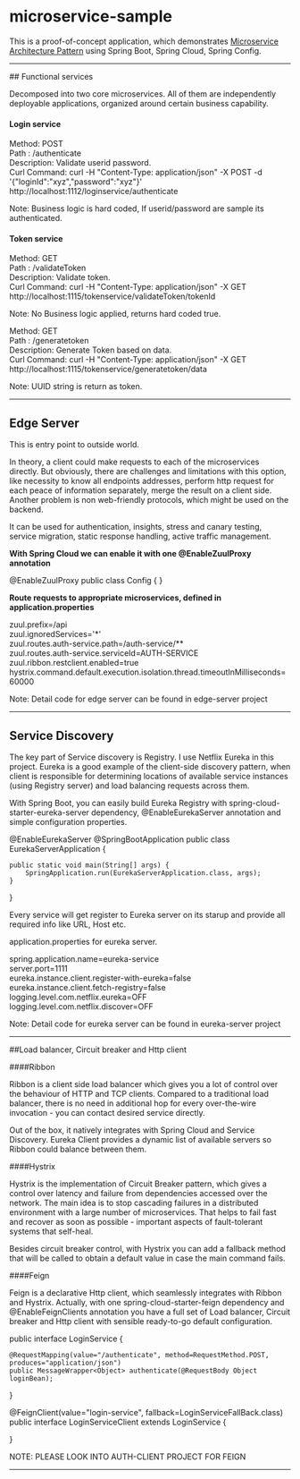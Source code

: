 # microservice-sample

This is a proof-of-concept application, which demonstrates [Microservice Architecture Pattern](http://martinfowler.com/microservices/) using Spring Boot, Spring Cloud, Spring Config.

<hr/>
## Functional services

Decomposed into two core microservices. All of them are independently deployable applications, organized around certain business capability.

#### Login service

Method: POST<br/>
Path : /authenticate<br/>
Description: Validate userid password.<br/>
Curl Command: curl -H "Content-Type: application/json" -X POST -d '{"loginId":"xyz","password":"xyz"}' http://localhost:1112/loginservice/authenticate<br/>

Note: Business logic is hard coded, If userid/password are sample its authenticated.

#### Token service

Method: GET<br/>
Path : /validateToken<br/>
Description: Validate token.<br/>
Curl Command: curl -H "Content-Type: application/json" -X GET  http://localhost:1115/tokenservice/validateToken/tokenId<br/>

Note: No Business logic applied, returns hard coded true.<br/>

Method: GET<br/>
Path : /generatetoken<br/>
Description: Generate Token based on data.<br/>
Curl Command: curl -H "Content-Type: application/json" -X GET  http://localhost:1115/tokenservice/generatetoken/data<br/>

Note: UUID string is return as token.<br/>

<hr/>

## Edge Server

This is entry point to outside world.

In theory, a client could make requests to each of the microservices directly. But obviously, there are challenges and limitations with this option, like necessity to know all endpoints addresses, perform http request for each peace of information separately, merge the result on a client side. Another problem is non web-friendly protocols, which might be used on the backend.

It can be used for authentication, insights, stress and canary testing, service migration, static response handling, active traffic management.

<b>With Spring Cloud we can enable it with one @EnableZuulProxy annotation</b>

@EnableZuulProxy
public class Config {
}

<b>Route requests to appropriate microservices, defined in application.properties</b> 

zuul.prefix=/api<br/>
zuul.ignoredServices='*'<br/>
zuul.routes.auth-service.path=/auth-service/**<br/>
zuul.routes.auth-service.serviceId=AUTH-SERVICE<br/>
zuul.ribbon.restclient.enabled=true<br/>
hystrix.command.default.execution.isolation.thread.timeoutInMilliseconds=60000<br/>

Note: Detail code for edge server can be found in edge-server project
<hr>

## Service Discovery

The key part of Service discovery is Registry. I use Netflix Eureka in this project. Eureka is a good example of the client-side discovery pattern, when client is responsible for determining locations of available service instances (using Registry server) and load balancing requests across them.

With Spring Boot, you can easily build Eureka Registry with spring-cloud-starter-eureka-server dependency, @EnableEurekaServer annotation and simple configuration properties.

@EnableEurekaServer
@SpringBootApplication
public class EurekaServerApplication {

	public static void main(String[] args) {
		SpringApplication.run(EurekaServerApplication.class, args);
	}
}

Every service will get register to Eureka server on its starup and provide all required info like URL, Host etc.

application.properties for eureka server.

spring.application.name=eureka-service<br/>
server.port=1111<br/>
eureka.instance.client.register-with-eureka=false<br/>
eureka.instance.client.fetch-registry=false<br/>
logging.level.com.netflix.eureka=OFF<br/>
logging.level.com.netflix.discover=OFF<br/>

Note: Detail code for eureka server can be found in eureka-server project

<hr/>

##Load balancer, Circuit breaker and Http client

####Ribbon

Ribbon is a client side load balancer which gives you a lot of control over the behaviour of HTTP and TCP clients. Compared to a traditional load balancer, there is no need in additional hop for every over-the-wire invocation - you can contact desired service directly.

Out of the box, it natively integrates with Spring Cloud and Service Discovery. Eureka Client provides a dynamic list of available servers so Ribbon could balance between them.

####Hystrix

Hystrix is the implementation of Circuit Breaker pattern, which gives a control over latency and failure from dependencies accessed over the network. The main idea is to stop cascading failures in a distributed environment with a large number of microservices. That helps to fail fast and recover as soon as possible - important aspects of fault-tolerant systems that self-heal.

Besides circuit breaker control, with Hystrix you can add a fallback method that will be called to obtain a default value in case the main command fails.

####Feign

Feign is a declarative Http client, which seamlessly integrates with Ribbon and Hystrix. Actually, with one spring-cloud-starter-feign dependency and @EnableFeignClients annotation you have a full set of Load balancer, Circuit breaker and Http client with sensible ready-to-go default configuration.

public interface LoginService {

	@RequestMapping(value="/authenticate", method=RequestMethod.POST, produces="application/json")
	public MessageWrapper<Object> authenticate(@RequestBody Object loginBean);
}

@FeignClient(value="login-service", fallback=LoginServiceFallBack.class)
public interface LoginServiceClient extends LoginService
{

}

NOTE: PLEASE LOOK INTO AUTH-CLIENT PROJECT FOR FEIGN


<hr>
